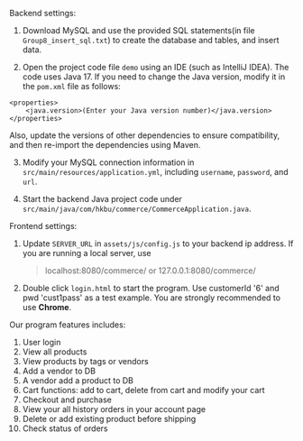 Backend settings:
1. Download MySQL and use the provided SQL statements(in file `Group8_insert_sql.txt`) to create the database and tables, and insert data.

2. Open the project code file `demo` using an IDE (such as IntelliJ IDEA). The code uses Java 17. If you need to change the Java version, modify it in the `pom.xml` file as follows:
```
<properties>
    <java.version>(Enter your Java version number)</java.version>
</properties>
```
Also, update the versions of other dependencies to ensure compatibility, and then re-import the dependencies using Maven.

3. Modify your MySQL connection information in `src/main/resources/application.yml`, including `username`, `password`, and `url`.

4. Start the backend Java project code under `src/main/java/com/hkbu/commerce/CommerceApplication.java`.

Frontend settings:
1. Update `SERVER_URL` in `assets/js/config.js` to your backend ip address. If you are running a 
    local server, use 
    >localhost:8080/commerce/
    or
    >127.0.0.1:8080/commerce/

2. Double click `login.html` to start the program. Use customerId '6' and pwd 'cust1pass' as a test
    example. You are strongly recommended to use **Chrome**.

Our program features includes:
1. User login 
2. View all products
3. View products by tags or vendors
4. Add a vendor to DB
5. A vendor add a product to DB
6. Cart functions: add to cart, delete from cart and modify your cart
7. Checkout and purchase
8. View your all history orders in your account page
9. Delete or add existing product before shipping
10. Check status of orders